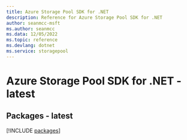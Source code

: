 ```yaml
---
title: Azure Storage Pool SDK for .NET
description: Reference for Azure Storage Pool SDK for .NET
author: seanmcc-msft
ms.author: seanmcc
ms.data: 12/05/2022
ms.topic: reference
ms.devlang: dotnet
ms.service: storagepool
---
```

# Azure Storage Pool SDK for .NET - latest
## Packages - latest
[!INCLUDE [packages](storage-pool-index.md)]